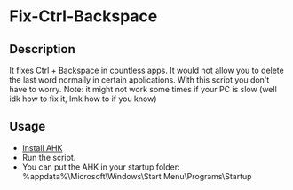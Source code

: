 
# Fix-Ctrl-Backspace
## Description
It fixes Ctrl + Backspace in countless apps. It would not allow you to delete the last word normally in certain applications. With this script you don't have to worry.
Note: it might not work some times if your PC is slow (well idk how to fix it, lmk how to if you know)
## Usage
- [Install AHK](https://www.autohotkey.com/)
- Run the script.
- You can put the AHK in your startup folder: %appdata%\Microsoft\Windows\Start Menu\Programs\Startup
